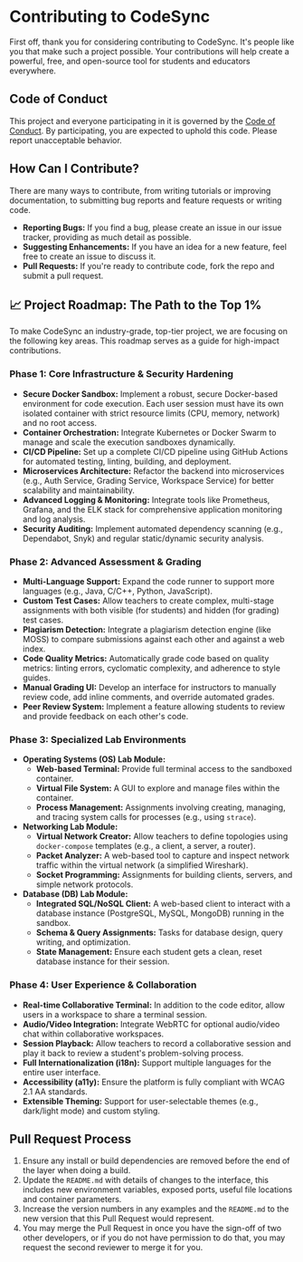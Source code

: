 # Contributing to CodeSync

First off, thank you for considering contributing to CodeSync. It's people like you that make such a project possible. Your contributions will help create a powerful, free, and open-source tool for students and educators everywhere.

## Code of Conduct

This project and everyone participating in it is governed by the [Code of Conduct](CODE_OF_CONDUCT.md). By participating, you are expected to uphold this code. Please report unacceptable behavior.

## How Can I Contribute?

There are many ways to contribute, from writing tutorials or improving documentation, to submitting bug reports and feature requests or writing code.

* **Reporting Bugs:** If you find a bug, please create an issue in our issue tracker, providing as much detail as possible.
* **Suggesting Enhancements:** If you have an idea for a new feature, feel free to create an issue to discuss it.
* **Pull Requests:** If you're ready to contribute code, fork the repo and submit a pull request.

## 📈 Project Roadmap: The Path to the Top 1%

To make CodeSync an industry-grade, top-tier project, we are focusing on the following key areas. This roadmap serves as a guide for high-impact contributions.

### Phase 1: Core Infrastructure & Security Hardening

* **Secure Docker Sandbox:** Implement a robust, secure Docker-based environment for code execution. Each user session must have its own isolated container with strict resource limits (CPU, memory, network) and no root access.
* **Container Orchestration:** Integrate Kubernetes or Docker Swarm to manage and scale the execution sandboxes dynamically.
* **CI/CD Pipeline:** Set up a complete CI/CD pipeline using GitHub Actions for automated testing, linting, building, and deployment.
* **Microservices Architecture:** Refactor the backend into microservices (e.g., Auth Service, Grading Service, Workspace Service) for better scalability and maintainability.
* **Advanced Logging & Monitoring:** Integrate tools like Prometheus, Grafana, and the ELK stack for comprehensive application monitoring and log analysis.
* **Security Auditing:** Implement automated dependency scanning (e.g., Dependabot, Snyk) and regular static/dynamic security analysis.

### Phase 2: Advanced Assessment & Grading

* **Multi-Language Support:** Expand the code runner to support more languages (e.g., Java, C/C++, Python, JavaScript).
* **Custom Test Cases:** Allow teachers to create complex, multi-stage assignments with both visible (for students) and hidden (for grading) test cases.
* **Plagiarism Detection:** Integrate a plagiarism detection engine (like MOSS) to compare submissions against each other and against a web index.
* **Code Quality Metrics:** Automatically grade code based on quality metrics: linting errors, cyclomatic complexity, and adherence to style guides.
* **Manual Grading UI:** Develop an interface for instructors to manually review code, add inline comments, and override automated grades.
* **Peer Review System:** Implement a feature allowing students to review and provide feedback on each other's code.

### Phase 3: Specialized Lab Environments

* **Operating Systems (OS) Lab Module:**
    * **Web-based Terminal:** Provide full terminal access to the sandboxed container.
    * **Virtual File System:** A GUI to explore and manage files within the container.
    * **Process Management:** Assignments involving creating, managing, and tracing system calls for processes (e.g., using `strace`).
* **Networking Lab Module:**
    * **Virtual Network Creator:** Allow teachers to define topologies using `docker-compose` templates (e.g., a client, a server, a router).
    * **Packet Analyzer:** A web-based tool to capture and inspect network traffic within the virtual network (a simplified Wireshark).
    * **Socket Programming:** Assignments for building clients, servers, and simple network protocols.
* **Database (DB) Lab Module:**
    * **Integrated SQL/NoSQL Client:** A web-based client to interact with a database instance (PostgreSQL, MySQL, MongoDB) running in the sandbox.
    * **Schema & Query Assignments:** Tasks for database design, query writing, and optimization.
    * **State Management:** Ensure each student gets a clean, reset database instance for their session.

### Phase 4: User Experience & Collaboration

* **Real-time Collaborative Terminal:** In addition to the code editor, allow users in a workspace to share a terminal session.
* **Audio/Video Integration:** Integrate WebRTC for optional audio/video chat within collaborative workspaces.
* **Session Playback:** Allow teachers to record a collaborative session and play it back to review a student's problem-solving process.
* **Full Internationalization (i18n):** Support multiple languages for the entire user interface.
* **Accessibility (a11y):** Ensure the platform is fully compliant with WCAG 2.1 AA standards.
* **Extensible Theming:** Support for user-selectable themes (e.g., dark/light mode) and custom styling.

## Pull Request Process

1.  Ensure any install or build dependencies are removed before the end of the layer when doing a build.
2.  Update the `README.md` with details of changes to the interface, this includes new environment variables, exposed ports, useful file locations and container parameters.
3.  Increase the version numbers in any examples and the `README.md` to the new version that this Pull Request would represent.
4.  You may merge the Pull Request in once you have the sign-off of two other developers, or if you do not have permission to do that, you may request the second reviewer to merge it for you.